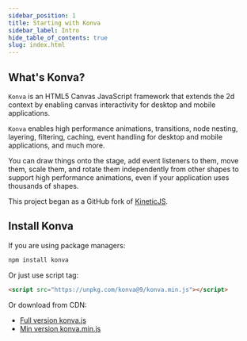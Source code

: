 ```yaml
---
sidebar_position: 1
title: Starting with Konva
sidebar_label: Intro
hide_table_of_contents: true
slug: index.html
---
```


## What's Konva?

`Konva` is an HTML5 Canvas JavaScript framework that extends the 2d context
by enabling canvas interactivity for desktop and mobile applications.

`Konva` enables high performance animations, transitions, node nesting, layering, filtering,
caching, event handling for desktop and mobile applications, and much more.

You can draw things onto the stage, add event listeners to them, move them,
scale them, and rotate them independently from other shapes to support high performance
animations, even if your application uses thousands of shapes.

This project began as a GitHub fork of [KineticJS](https://github.com/ericdrowell/KineticJS).

## Install Konva

If you are using package managers:

```bash
npm install konva
```

Or just use script tag:

```html
<script src="https://unpkg.com/konva@9/konva.min.js"></script>
```

Or download from CDN:

- [Full version konva.js](https://unpkg.com/konva@9/konva.js)
- [Min version konva.min.js](https://unpkg.com/konva@9/konva.min.js)
